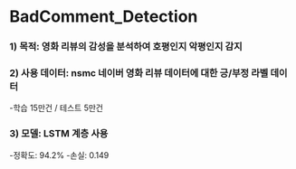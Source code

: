 # BadComment_Detection

### 1) 목적: 영화 리뷰의 감성을 분석하여 호평인지 악평인지 감지
### 2) 사용 데이터: nsmc 네이버 영화 리뷰 데이터에 대한 긍/부정 라벨 데이터
  -학습 15만건 / 테스트 5만건
  
### 3) 모델: LSTM 계층 사용
  -정확도: 94.2%
  -손실: 0.149
